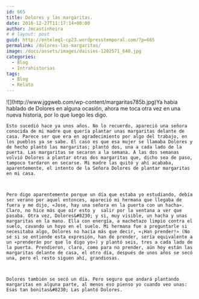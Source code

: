 ```yaml
---
id: 665
title: Dolores y las margaritas.
date: 2016-12-27T11:17:14+00:00
author: Jmcastinheira
# # layout: post
guid: http://enteleq1-cp23.wordpresstemporal.com/?p=665
permalink: /dolores-las-margaritas/
image: /docs/assets/images/daisies-1202571_640.jpg
categories:
  - Blog
  - Intrahistorias
tags:
  - Blog
  - Relato
---
```

<div id="body-153138" class="content-body">![](http://www.jggweb.com/wp-content/margaritas785b.jpg)Ya había hablado de Dolores en alguna ocasión, ahora me toca otra vez en una nueva historia, por lo que luego les digo.

  </p>
  
    Esto sucedió hace ya unos años. No lo recuerdo, apareció una señora conocida de mi madre que quería plantar unas margaritas delante de casa. Parece ser que era en agradecimiento por algo del trabajo, en los pueblos ya se sabe. El caso es que esa mujer se llamaba Dolores y de hecho plantó las margaritas; plantó dos, una a cada lado de la puerta. Las margaritas se secaron a la semana. A las dos semanas volvió Dolores a plantar otras dos margaritas que, dicho sea de paso, tampoco tardaron en secarse. Mi madre las quitó y ahí acababa, aparentemente, el intento de la Señora Dolores de plantar margaritas en mi casa.
  
  
  
    Pero digo aparentemente porque un día que estaba yo estudiando, debía ser verano por aquel entonces, apareció mi hermana que llegaba de fuera y me dijo, «Jose, hay una señora en la puerta con un hacha». Claro, no hice más que oír esto y  salir por la ventana a ver que pasaba. Otra vez, Dolores&#8230; y si, muy visible, un hacha y unas margaritas en la mano. Ella con energía, a machetazo limpio contra el suelo, cavando un hoyo en el suelo. Mi hermana fue a preguntarle si necesitaba algo, Dolores no hacía más que decir, «¡Han prender!» (No sé si se entiende esta expresión, han de prender, sería equivalente a un «prenderán por que lo digo yo») y plantó seis, tres a cada lado de la puerta. Prendieron, claro, como para no prender, aún hoy están las margaritas delante de casa, el otro día, después de unos años se secó una, pero el resto siguen ahí, grandiosas.
  
  
  
    Dolores también se secó un día. Pero seguro que andará plantando margaritas en alguna parte, al menos eso pienso yo cuando veo unas: Esas tan bonitas&#8230; Las plantó Dolores.
